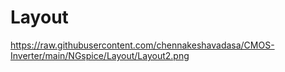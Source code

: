 # Layout

https://raw.githubusercontent.com/chennakeshavadasa/CMOS-Inverter/main/NGspice/Layout/Layout2.png
